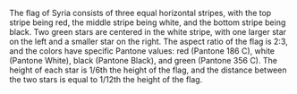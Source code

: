 The flag of Syria consists of three equal horizontal stripes, with the top stripe being red, the middle stripe being white, and the bottom stripe being black. Two green stars are centered in the white stripe, with one larger star on the left and a smaller star on the right. The aspect ratio of the flag is 2:3, and the colors have specific Pantone values: red (Pantone 186 C), white (Pantone White), black (Pantone Black), and green (Pantone 356 C). The height of each star is 1/6th the height of the flag, and the distance between the two stars is equal to 1/12th the height of the flag.